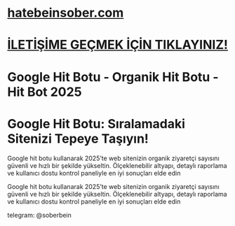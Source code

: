 #  <a href="https://hatebeinsober.com/">hatebeinsober.com</a>

#  <a href="hhttps://hatebeinsober.com/">İLETİŞİME GEÇMEK İÇİN TIKLAYINIZ!</a>

<meta charset="UTF-8">
    <meta name="viewport" content="width=device-width, initial-scale=1.0">
</head>


#  Google Hit Botu - Organik Hit Botu - Hit Bot 2025

# Google Hit Botu: Sıralamadaki Sitenizi Tepeye Taşıyın!
 Google hit botu kullanarak 2025’te web sitenizin organik ziyaretçi sayısını güvenli ve hızlı bir şekilde yükseltin. Ölçeklenebilir altyapı, detaylı raporlama ve kullanıcı dostu kontrol paneliyle en iyi sonuçları elde edin


Google hit botu kullanarak 2025’te web sitenizin organik ziyaretçi sayısını güvenli ve hızlı bir şekilde yükseltin. Ölçeklenebilir altyapı, detaylı raporlama ve kullanıcı dostu kontrol paneliyle en iyi sonuçları elde edin


telegram: @soberbein
